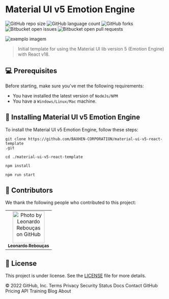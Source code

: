 # Material UI v5 Emotion Engine

<!---Esses são exemplos. Veja https://shields.io para outras pessoas ou para personalizar este conjunto de escudos. Você pode querer incluir dependências, status do projeto e informações de licença aqui--->

![GitHub repo size](https://img.shields.io/github/languages/code-size/BAXHEN-CORPORATION/material-ui-v5-react-template?style=for-the-badge)
![GitHub language count](https://img.shields.io/github/languages/count/BAXHEN-CORPORATION/material-ui-v5-react-template?style=for-the-badge)
![GitHub forks](https://img.shields.io/github/forks/BAXHEN-CORPORATION/material-ui-v5-react-template?style=for-the-badge)
![Bitbucket open issues](https://img.shields.io/bitbucket/issues/BAXHEN-CORPORATION/material-ui-v5-react-template?style=for-the-badge)
![Bitbucket open pull requests](https://img.shields.io/bitbucket/pr-raw/BAXHEN-CORPORATION/material-ui-v5-react-template?style=for-the-badge)

<img src="https://camo.githubusercontent.com/306dedb9426f1d93a981d305a0a18164932ece8dca4d5fd820b1d3c36625b218/68747470733a2f2f6d75692e636f6d2f7374617469632f6c6f676f2e737667" alt="exemplo imagem">

> Initial template for using the Material UI lib version 5 (Emotion Engine) with React v18.

## 💻 Prerequisites

Before starting, make sure you've met the following requirements:

- You have installed the latest version of `NodeJs/NPM`
- You have a `Windows/Linux/Mac` machine.

## 🚀 Installing Material UI v5 Emotion Engine

To install the Material UI v5 Emotion Engine, follow these steps:

```
git clone https://github.com/BAXHEN-CORPORATION/material-ui-v5-react-template
.git

cd ./material-ui-v5-react-template

npm install

npm run start

```

## 🤝 Contributors

We thank the following people who contributed to this project:

<table>
  <tr>
    <td align="center">
      <a href="#">
        <img src="https://avatars.githubusercontent.com/u/41558102?v=4" width="100px;" alt="Photo by Leonardo Rebouças on GitHub"/><br>
        <sub>
          <b>Leonardo Rebouças</b>
        </sub>
      </a>
    </td>
  </tr>
</table>

## 📝 License

This project is under license. See the [LICENSE](LICENSE.md) file for more details.

© 2022 GitHub, Inc.
Terms
Privacy
Security
Status
Docs
Contact GitHub
Pricing
API
Training
Blog
About
